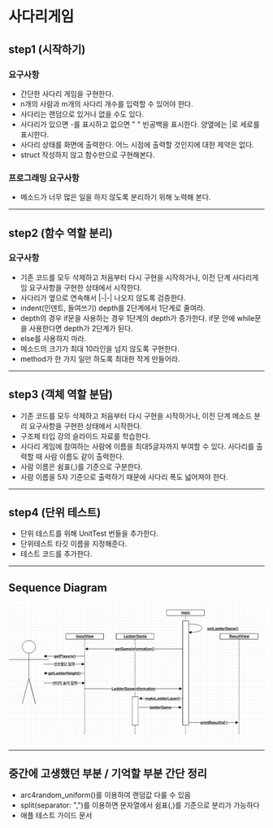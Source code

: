 # 사다리게임

## step1 (시작하기)
### 요구사항
- 간단한 사다리 게임을 구현한다.
- n개의 사람과 m개의 사다리 개수를 입력할 수 있어야 한다.
- 사다리는 랜덤으로 있거나 없을 수도 있다.
- 사다리가 있으면 -를 표시하고 없으면 " " 빈공백을 표시한다. 양옆에는 |로 세로를 표시한다.
- 사다리 상태를 화면에 출력한다. 어느 시점에 출력할 것인지에 대한 제약은 없다.
- struct 작성하지 않고 함수만으로 구현해본다.

### 프로그래밍 요구사항
- 메소드가 너무 많은 일을 하지 않도록 분리하기 위해 노력해 본다.

---
## step2 (함수 역할 분리)
### 요구사항
- 기존 코드를 모두 삭제하고 처음부터 다시 구현을 시작하거나, 이전 단계 사다리게임 요구사항을 구현한 상태에서 시작한다.
- 사다리가 옆으로 연속해서 |-|-| 나오지 않도록 검증한다.
- indent(인덴트, 들여쓰기) depth를 2단계에서 1단계로 줄여라.
- depth의 경우 if문을 사용하는 경우 1단계의 depth가 증가한다. if문 안에 while문을 사용한다면 depth가 2단계가 된다.
- else를 사용하지 마라.
- 메소드의 크기가 최대 10라인을 넘지 않도록 구현한다.
- method가 한 가지 일만 하도록 최대한 작게 만들어라.

---
## step3 (객체 역할 분담)
- 기존 코드를 모두 삭제하고 처음부터 다시 구현을 시작하거나, 이전 단계 메소드 분리 요구사항을 구현한 상태에서 시작한다.
- 구조체 타입 강의 슬라이드 자료를 학습한다.
- 사다리 게임에 참여하는 사람에 이름을 최대5글자까지 부여할 수 있다. 사다리를 출력할 때 사람 이름도 같이 출력한다.
- 사람 이름은 쉼표(,)를 기준으로 구분한다.
- 사람 이름을 5자 기준으로 출력하기 때문에 사다리 폭도 넓어져야 한다.

---
## step4 (단위 테스트)
- 단위 테스트를 위해 UnitTest 번들을 추가한다.
- 단위테스트 타깃 이름을 지정해준다.
- 테스트 코드를 추가한다.

---
## Sequence Diagram
![sequence diagram](materials/sequence-diagram.png)

---
## 중간에 고생했던 부분 / 기억할 부분 간단 정리
- arc4random_uniform()를 이용하여 랜덤값 다룰 수 있음
- split(separator: ",")를 이용하면 문자열에서 쉼표(,)를 기준으로 분리가 가능하다
- 애플 테스트 가이드 문서

